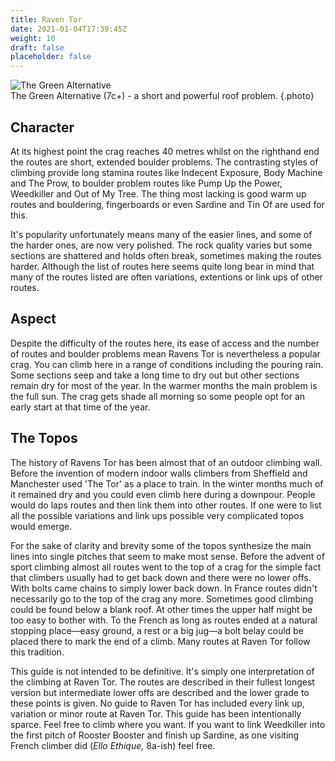 ```yaml
---
title: Raven Tor
date: 2021-01-04T17:39:45Z
weight: 10
draft: false
placeholder: false
---
```




![The Green Alternative](/img/peak/millers-dale/ravenstor-green-alternative.jpg)  
The Green Alternative (7c+) - a short and powerful roof problem.
{.photo}

Character
---------

At its highest point the crag reaches 40 metres whilst on the righthand end the routes are short, extended boulder problems. The contrasting styles of climbing provide long stamina routes like Indecent Exposure, Body Machine and The Prow, to boulder problem routes like Pump Up the Power, Weedkiller and Out of My Tree. The thing most lacking is good warm up routes and bouldering, fingerboards or even Sardine and Tin Of are used for this.

It's popularity unfortunately means many of the easier lines, and some of the harder ones, are now very polished. The rock quality varies but some sections are shattered and holds often break, sometimes making the routes harder. Although the list of routes here seems quite long bear in mind that many of the routes listed are often variations, extentions or link ups of other routes.

Aspect
------

Despite the difficulty of the routes here, its ease of access and the number of routes and boulder problems mean Ravens Tor is nevertheless a popular crag. You can climb here in a range of conditions including the pouring rain. Some sections seep and take a long time to dry out but other sections remain dry for most of the year. In the warmer months the main problem is the full sun. The crag gets shade all morning so some people opt for an early start at that time of the year.

The Topos
---------

The history of Ravens Tor has been almost that of an outdoor climbing wall. Before the invention of modern indoor walls climbers from Sheffield and Manchester used 'The Tor' as a place to train. In the winter months much of it remained dry and you could even climb here during a downpour. People would do laps routes and then link them into other routes. If one were to list all the possible variations and link ups possible very complicated topos would emerge.

For the sake of clarity and brevity some of the topos synthesize the main lines into single pitches that seem to make most sense. Before the advent of sport climbing almost all routes went to the top of a crag for the simple fact that climbers usually had to get back down and there were no lower offs. With bolts came chains to simply lower back down. In France routes didn't necessarily go to the top of the crag any more. Sometimes good climbing could be found below a blank roof. At other times the upper half might be too easy to bother with. To the French as long as routes ended at a natural stopping place—easy ground, a rest or a big jug—a bolt belay could be placed there to mark the end of a climb. Many routes at Raven Tor follow this tradition.

This guide is not intended to be definitive. It's simply one interpretation of the climbing at Raven Tor. The routes are described in their fullest longest version but intermediate lower offs are described and the lower grade to these points is given. No guide to Raven Tor has included every link up, variation or minor route at Raven Tor. This guide has been intentionally sparce. Feel free to climb where you want. If you want to link Weedkiller into the first pitch of Rooster Booster and finish up Sardine, as one visiting French climber did (_Ello Ethique,_ 8a-ish) feel free.